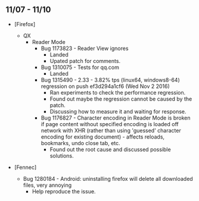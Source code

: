 ## 11/07 - 11/10 ##

* [Firefox]
  - QX
    - Reader Mode
      - Bug 1173823 - Reader View ignores <base href="...">
        - Landed
        - Upated patch for comments.
      - Bug 1310075 - Tests for qq.com
        - Landed
      - Bug 1315490 - 2.33 - 3.82% tps (linux64, windows8-64) regression on push ef3d294a1cf6 (Wed Nov 2 2016)
        - Ran experiments to check the performance regression.
        - Found out maybe the regression cannot be caused by the patch.
        - Discussing how to measure it and waiting for response.
      - Bug 1176827 - Character encoding in Reader Mode is broken if page content without specified encoding is loaded off network with XHR (rather than using 'guessed' character encoding for existing document) - affects reloads, bookmarks, undo close tab, etc.
        - Found out the root cause and discussed possible solutions.

* [Fennec]
  - Bug 1280184 - Android: uninstalling firefox will delete all downloaded files, very annoying
    - Help reproduce the issue.
